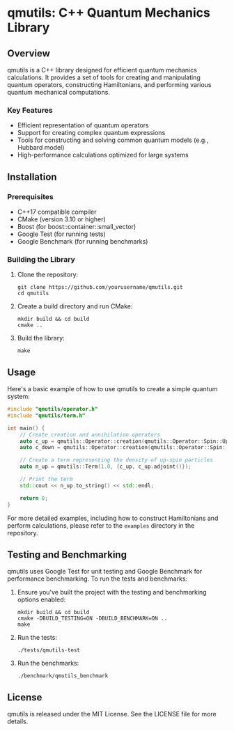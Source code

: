 # qmutils: C++ Quantum Mechanics Library

## Overview

qmutils is a C++ library designed for efficient quantum mechanics calculations.
It provides a set of tools for creating and manipulating quantum operators,
constructing Hamiltonians, and performing various quantum mechanical
computations.

### Key Features

- Efficient representation of quantum operators
- Support for creating complex quantum expressions
- Tools for constructing and solving common quantum models (e.g., Hubbard model)
- High-performance calculations optimized for large systems

## Installation

### Prerequisites

- C++17 compatible compiler
- CMake (version 3.10 or higher)
- Boost (for boost::container::small_vector)
- Google Test (for running tests)
- Google Benchmark (for running benchmarks)

### Building the Library

1. Clone the repository:
   ```
   git clone https://github.com/yourusername/qmutils.git
   cd qmutils
   ```

2. Create a build directory and run CMake:
   ```
   mkdir build && cd build
   cmake ..
   ```

3. Build the library:
   ```
   make
   ```

## Usage

Here's a basic example of how to use qmutils to create a simple quantum system:

```cpp
#include "qmutils/operator.h"
#include "qmutils/term.h"

int main() {
    // Create creation and annihilation operators
    auto c_up = qmutils::Operator::creation(qmutils::Operator::Spin::Up, 0);
    auto c_down = qmutils::Operator::creation(qmutils::Operator::Spin::Down, 0);

    // Create a term representing the density of up-spin particles
    auto n_up = qmutils::Term(1.0, {c_up, c_up.adjoint()});

    // Print the term
    std::cout << n_up.to_string() << std::endl;

    return 0;
}
```

For more detailed examples, including how to construct Hamiltonians and perform
calculations, please refer to the `examples` directory in the repository.

## Testing and Benchmarking

qmutils uses Google Test for unit testing and Google Benchmark for performance
benchmarking. To run the tests and benchmarks:

1. Ensure you've built the project with the testing and benchmarking options enabled:
   ```
   mkdir build && cd build
   cmake -DBUILD_TESTING=ON -DBUILD_BENCHMARK=ON ..
   make
   ```

2. Run the tests:
   ```
   ./tests/qmutils-test
   ```

3. Run the benchmarks:
   ```
   ./benchmark/qmutils_benchmark
   ```

## License

qmutils is released under the MIT License. See the LICENSE file for more
details.